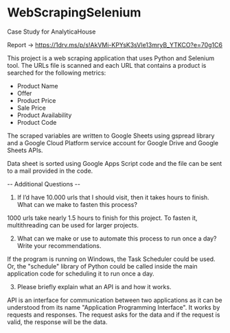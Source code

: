 # WebScrapingSelenium
Case Study for AnalyticaHouse

Report -> https://1drv.ms/p/s!AkVMi-KPYsK3sVle13mryB_YTKCO?e=70g1C6

This project is a web scraping application that uses Python and Selenium tool. The URLs file is scanned and each URL that contains a product is searched for the following metrics: 
- Product Name
- Offer 
- Product Price
- Sale Price
- Product Availability
- Product Code

The scraped variables are written to Google Sheets using gspread library and a Google Cloud Platform service account for Google Drive and Google Sheets APIs. 


Data sheet is sorted using Google Apps Script code and the file can be sent to a mail provided in the code. 


-- Additional Questions -- 
1. If I’d have 10.000 urls that I should visit, then it takes hours to finish. What
can we make to fasten this process?

1000 urls take nearly 1.5 hours to finish for this project. To fasten it, multithreading can be used for larger projects.

2. What can we make or use to automate this process to run once a day?
Write your recommendations.

If the program is running on Windows, the Task Scheduler could be used. Or, the "schedule" library of Python could be called inside the main application code for scheduling it to run once a day. 

3. Please briefly explain what an API is and how it works.

API is an interface for communication between two applications as it can be understood from its name "Application Programming Interface". It works by requests and responses. The request asks for the data and if the request is valid, the response will be the data. 
